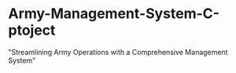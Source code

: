 # Army-Management-System-C-ptoject
"Streamlining Army Operations with a Comprehensive Management System"
